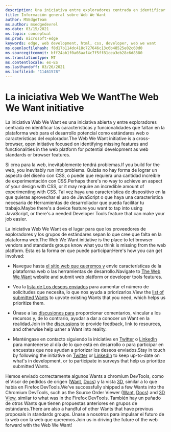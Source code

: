 ```yaml
---
description: Una iniciativa entre exploradores centrada en identificar las características y funcionalidades que faltan en la plataforma web para el desarrollo potencial como estándares web o características del explorador.
title: Información general sobre Web We Want
author: MSEdgeTeam
ms.author: msedgedevrel
ms.date: 03/15/2021
ms.topic: conceptual
ms.prod: microsoft-edge
keywords: edge, web development, html, css, developer, web we want
ms.openlocfilehash: f8d17b114dc418c727646c13c6b48525e02c60d0
ms.sourcegitcommit: bff24ab1f0a66aaf4c7f5ff81cea3eb28c6d8380
ms.translationtype: MT
ms.contentlocale: es-ES
ms.lasthandoff: 03/26/2021
ms.locfileid: "11461578"
---
```

# <a name="the-web-we-want-initiative"></a><span data-ttu-id="6b5f4-104">La iniciativa Web We Want</span><span class="sxs-lookup"><span data-stu-id="6b5f4-104">The Web We Want initiative</span></span>

<span data-ttu-id="6b5f4-105">La iniciativa Web We Want es una iniciativa abierta y entre exploradores centrada en identificar las características y funcionalidades que faltan en la plataforma web para el desarrollo potencial como estándares web o características del explorador.</span><span class="sxs-lookup"><span data-stu-id="6b5f4-105">The Web We Want initiative is a cross-browser, open initiative focused on identifying missing features and functionalities in the web platform for potential development as web standards or browser features.</span></span>

<span data-ttu-id="6b5f4-106">Si crea para la web, inevitablemente tendrá problemas.</span><span class="sxs-lookup"><span data-stu-id="6b5f4-106">If you build for the web, you inevitably run into problems.</span></span> <span data-ttu-id="6b5f4-107">Quizás no hay forma de lograr un aspecto del diseño con CSS, o puede que requiera una cantidad increíble de experimentación con CSS.</span><span class="sxs-lookup"><span data-stu-id="6b5f4-107">Perhaps there's no way to achieve an aspect of your design with CSS, or it may require an incredible amount of experimenting with CSS.</span></span> <span data-ttu-id="6b5f4-108">Tal vez haya una característica de dispositivo en la que quieras aprovechar el uso de JavaScript o que haya una característica necesaria de Herramientas de desarrollador que pueda facilitar tu trabajo.</span><span class="sxs-lookup"><span data-stu-id="6b5f4-108">Maybe there's a device feature you want to tap into using JavaScript, or there's a needed Developer Tools feature that can make your job easier.</span></span>

<span data-ttu-id="6b5f4-109">La iniciativa Web We Want es el lugar para que los proveedores de exploradores y los grupos de estándares sepan lo que cree que falta en la plataforma web.</span><span class="sxs-lookup"><span data-stu-id="6b5f4-109">The Web We Want initiative is the place to let browser vendors and standards groups know what you think is missing from the web platform.</span></span> <span data-ttu-id="6b5f4-110">Esta es la forma en que puede participar:</span><span class="sxs-lookup"><span data-stu-id="6b5f4-110">Here's how you can get involved:</span></span>

*   <span data-ttu-id="6b5f4-111">Navegue hasta [el sitio web que queremos y][WebWeWant] envíe características de la plataforma web o las herramientas de desarrollo.</span><span class="sxs-lookup"><span data-stu-id="6b5f4-111">Navigate to [The Web We Want][WebWeWant] website and submit web platform or developer tools features.</span></span>

*   <span data-ttu-id="6b5f4-112">Vea la [lista de Los deseos enviados][WebWeWantWants] para aumentar el número de solicitudes que necesita, lo que nos ayuda a priorizarlos.</span><span class="sxs-lookup"><span data-stu-id="6b5f4-112">View the [list of submitted Wants][WebWeWantWants] to upvote existing Wants that you need, which helps us prioritize them.</span></span>

*   <span data-ttu-id="6b5f4-113">Únase a las [discusiones para][GithubWebWeWantDiscussions] proporcionar comentarios, vincular a los recursos y, de lo contrario, ayudar a dar a conocer un Want en la realidad.</span><span class="sxs-lookup"><span data-stu-id="6b5f4-113">Join in the [discussions][GithubWebWeWantDiscussions] to provide feedback, link to resources, and otherwise help usher a Want into reality.</span></span>

*   <span data-ttu-id="6b5f4-114">Manténgase en contacto siguiendo la iniciativa en [Twitter][TwitterWebWeWant] o [LinkedIn][LinkedInWebWeWant] para mantenerse al día de lo que está en desarrollo o para participar en encuestas que nos ayudan a priorizar los deseos enviados.</span><span class="sxs-lookup"><span data-stu-id="6b5f4-114">Stay in touch by following the initiative on [Twitter][TwitterWebWeWant] or [LinkedIn][LinkedInWebWeWant] to keep up-to-date on what's in development, or to participate in surveys that help us prioritize submitted Wants.</span></span>

<span data-ttu-id="6b5f4-115">Hemos enviado correctamente algunos Wants a chromium DevTools, como el Visor de pedidos de origen \([Want][WebWeWantWants64], [Docs][DevtoolsExperimentalFeaturesIndexSourceOrderViewer]\) y la vista [3D][Devtools3DViewIndex], similar a lo que había en Firefox DevTools.</span><span class="sxs-lookup"><span data-stu-id="6b5f4-115">We've successfully shipped a few Wants into the Chromium DevTools, such as the Source Order Viewer \([Want][WebWeWantWants64], [Docs][DevtoolsExperimentalFeaturesIndexSourceOrderViewer]\) and [3D View][Devtools3DViewIndex], similar to what was in the Firefox DevTools.</span></span> <span data-ttu-id="6b5f4-116">También hay un puñado de otros Wants que tienen propuestas anteriores en grupos de estándares.</span><span class="sxs-lookup"><span data-stu-id="6b5f4-116">There are also a handful of other Wants that have previous proposals in standards groups.</span></span> <span data-ttu-id="6b5f4-117">Únase a nosotros para impulsar el futuro de la web con la web que queremos.</span><span class="sxs-lookup"><span data-stu-id="6b5f4-117">Join us in driving the future of the web forward with the Web We Want!</span></span>

<!-- links -->  

[Devtools3DViewIndex]: ../devtools-guide-chromium/3d-view/index.md "Vista 3D | Microsoft Docs"

[DevtoolsExperimentalFeaturesIndexSourceOrderViewer]: ../devtools-guide-chromium/experimental-features/index.md#source-order-viewer "Visor de pedidos de origen: características experimentales | Microsoft Docs"

[WebWeWant]: https://webwewant.fyi "La web que queremos"

[WebWeWantWants]: https://webwewant.fyi/wants "Lo que queremos | La web que queremos"

[GithubWebWeWantDiscussions]: https://github.com/WebWeWant/webwewant.fyi/discussions "Vamos a analizar la web que queremos | GitHub"

[TwitterWebWeWant]: https://twitter.com/webwewantfyi "La web que queremos | Twitter"

[LinkedInWebWeWant]: https://www.linkedin.com/company/the-web-we-want "La web que queremos | LinkedIn"

[WebWeWantWants64]: https://webwewant.fyi/wants/64 "Quiero un visor de pedidos de origen para el contenido reorganizado: ¿Qué queremos | La web que queremos"
